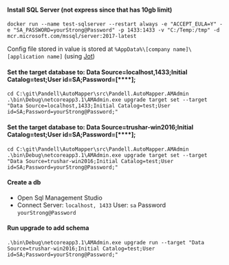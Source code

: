 #### Install SQL Server (not express since that has 10gb limit)
```
docker run --name test-sqlserver --restart always -e "ACCEPT_EULA=Y" -e "SA_PASSWORD=yourStrong@Password" -p 1433:1433 -v "C:/Temp:/tmp" -d mcr.microsoft.com/mssql/server:2017-latest
```

Config file stored in value is stored at `%AppData%\[company name]\[application name]` (using [Jot](https://github.com/anakic/Jot))
#### Set the target database to: Data Source=localhost,1433;Initial Catalog=test;User id=SA;Password=[****];
```
cd C:\git\Pandell\AutoMapper\src\Pandell.AutoMapper.AMAdmin
.\bin\Debug\netcoreapp3.1\AMAdmin.exe upgrade target set --target "Data Source=localhost,1433;Initial Catalog=test;User id=SA;Password=yourStrong@Password;"
```

#### Set the target database to: Data Source=trushar-win2016;Initial Catalog=test;User id=SA;Password=[****];
```
cd C:\git\Pandell\AutoMapper\src\Pandell.AutoMapper.AMAdmin
.\bin\Debug\netcoreapp3.1\AMAdmin.exe upgrade target set --target "Data Source=trushar-win2016;Initial Catalog=test;User id=SA;Password=yourStrong@Password;"
```

#### Create a db 
- Open Sql Management Studio
- Connect 
Server: `localhost, 1433`
User: `sa`
Password `yourStrong@Password`

#### Run upgrade to add schema
```
.\bin\Debug\netcoreapp3.1\AMAdmin.exe upgrade run --target "Data Source=trushar-win2016;Initial Catalog=test;User id=SA;Password=yourStrong@Password;"
```
